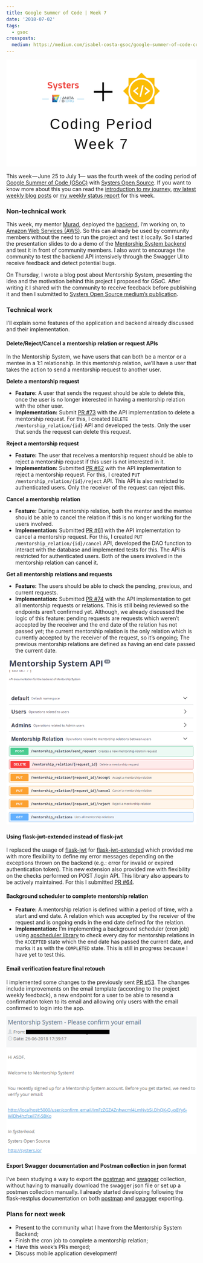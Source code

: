 ```yaml
---
title: Google Summer of Code | Week 7
date: '2018-07-02'
tags:
  - gsoc
crossposts:
  medium: https://medium.com/isabel-costa-gsoc/google-summer-of-code-coding-period-week-7-2e8e4f1b206d
---
```


![](/images/gsoc-week-7-cover.png)

This week — June 25 to July 1— was the fourth week of the coding period of [Google Summer of Code (GSoC)](https://summerofcode.withgoogle.com/) with [Systers Open Source](https://github.com/systers). If you want to know more about this you can read the [introduction to my journey](https://medium.com/isabel-costa-gsoc/intro-to-google-summer-of-code-with-systers-open-source-dbdaa92bd189), [my latest weekly blog posts](https://medium.com/isabel-costa-gsoc) or [my weekly status report](https://github.com/systers/mentorship-backend/wiki/GSoC-2018-Isabel-Costa#weekly-status-report-for-week-7) for this week.

### Non-technical work

This week, my mentor [Murad](https://github.com/m-murad), deployed the [backend](https://github.com/systers/mentorship-backend), I’m working on, to [Amazon Web Services (AWS)](https://aws.amazon.com). So this can already be used by community members without the need to run the project and test it locally. So I started the presentation slides to do a demo of the [Mentorship System backend](https://github.com/systers/mentorship-backend) and test it in front of community members. I also want to encourage the community to test the backend API intensively through the Swagger UI to receive feedback and detect potential bugs.

On Thursday, I wrote a blog post about Mentorship System, presenting the idea and the motivation behind this project I proposed for GSoC. After writing it I shared with the community to receive feedback before publishing it and then I submitted to [Systers Open Source medium’s publication](https://medium.com/systers-opensource).

### Technical work

I’ll explain some features of the application and backend already discussed and their implementation.

#### Delete/Reject/Cancel a mentorship relation or request APIs

In the Mentorship System, we have users that can both be a mentor or a mentee in a 1:1 relationship. In this mentorship relation, we’ll have a user that takes the action to send a mentorship request to another user.

**Delete a mentorship request**

-   **Feature:** A user that sends the request should be able to delete this, once the user is no longer interested in having a mentorship relation with the other user.
-   **Implementation:** Submit [PR #73](https://github.com/systers/mentorship-backend/pull/73) with the API implementation to delete a mentorship request. For this, I created `DELETE /mentorship_relation/{id}` API and developed the tests. Only the user that sends the request can delete this request.

**Reject a mentorship request**

-   **Feature:** The user that receives a mentorship request should be able to reject a mentorship request if this user is not interested in it.
-   **Implementation:** Submitted [PR #62](https://github.com/systers/mentorship-backend/pull/62) with the API implementation to reject a mentorship request. For this, I created `PUT /mentorship_relation/{id}/reject` API. This API is also restricted to authenticated users. Only the receiver of the request can reject this.

**Cancel a mentorship relation**

-   **Feature:** During a mentorship relation, both the mentor and the mentee should be able to cancel the relation if this is no longer working for the users involved.
-   **Implementation:** Submitted [PR #61](https://github.com/systers/mentorship-backend/pull/61) with the API implementation to cancel a mentorship request. For this, I created `PUT /mentorship_relation/{id}/cancel` API, developed the DAO function to interact with the database and implemented tests for this. The API is restricted for authenticated users. Both of the users involved in the mentorship relation can cancel it.

**Get all mentorship relations and requests**

-   **Feature:** The users should be able to check the pending, previous, and current requests.
-   **Implementation:** Submitted [PR #74](https://github.com/systers/mentorship-backend/pull/74) with the API implementation to get all mentorship requests or relations. This is still being reviewed so the endpoints aren’t confirmed yet. Although, we already discussed the logic of this feature: pending requests are requests which weren’t accepted by the receiver and the end date of the relation has not passed yet; the current mentorship relation is the only relation which is currently accepted by the receiver of the request, so it’s ongoing; The previous mentorship relations are defined as having an end date passed the current date.

![Snippet of the Swagger Documentation on Mentorship System API](/images/gsoc-week-7-swagger.png)

#### Using flask-jwt-extended instead of flask-jwt

I replaced the usage of [flask-jwt](https://github.com/mattupstate/flask-jwt) for [flask-jwt-extended](https://github.com/vimalloc/flask-jwt-extended) which provided me with more flexibility to define my error messages depending on the exceptions thrown on the backend (e.g.: error for invalid or expired authentication token). This new extension also provided me with flexibility on the checks performed on POST /login API. This library also appears to be actively maintained. For this I submitted [PR #64](https://github.com/systers/mentorship-backend/pull/64).

#### Background scheduler to complete mentorship relation

-   **Feature:** A mentorship relation is defined within a period of time, with a start and end date. A relation which was accepted by the receiver of the request and is ongoing ends in the end date defined for the relation.
-   **Implementation:** I’m implementing a background scheduler (cron job) using [apscheduler library](https://github.com/agronholm/apscheduler) to check every day for mentorship relations in the `ACCEPTED` state which the end date has passed the current date, and marks it as with the `COMPLETED` state. This is still in progress because I have yet to test this.

#### Email verification feature final retouch

I implemented some changes to the previously sent [PR #53](https://github.com/systers/mentorship-backend/pull/53). The changes include improvements on the email template (according to the project weekly feedback), a new endpoint for a user to be able to resend a confirmation token to its email and allowing only users with the email confirmed to login into the app.

![2nd version of the email template for email confirmation](/images/gsoc-week-7-conf-email.png)

#### Export Swagger documentation and Postman collection in json format

I’ve been studying a way to export the [postman](https://www.getpostman.com/) and [swagger](https://swagger.io/) collection, without having to manually download the swagger json file or set up a postman collection manually. I already started developing following the flask-restplus documentation on both [postman](https://flask-restplus.readthedocs.io/en/stable/postman.html) and [swagger](https://flask-restplus.readthedocs.io/en/stable/swagger.html) exporting.

### Plans for next week

-   Present to the community what I have from the Mentorship System Backend;
-   Finish the cron job to complete a mentorship relation;
-   Have this week’s PRs merged;
-   Discuss mobile application development!
